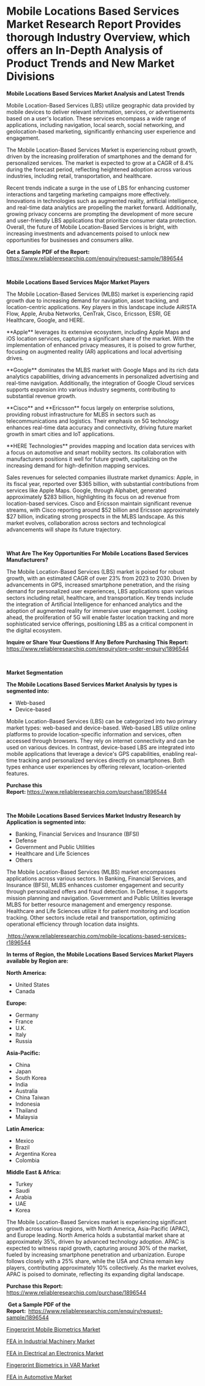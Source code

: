 <p><h1>Mobile Locations Based Services Market Research Report Provides thorough Industry Overview, which offers an In-Depth Analysis of Product Trends and New Market Divisions</h1></p><p><strong>Mobile Locations Based Services Market Analysis and Latest Trends</strong></p>
<p><p>Mobile Location-Based Services (LBS) utilize geographic data provided by mobile devices to deliver relevant information, services, or advertisements based on a user's location. These services encompass a wide range of applications, including navigation, local search, social networking, and geolocation-based marketing, significantly enhancing user experience and engagement.</p><p>The Mobile Location-Based Services Market is experiencing robust growth, driven by the increasing proliferation of smartphones and the demand for personalized services. The market is expected to grow at a CAGR of 8.4% during the forecast period, reflecting heightened adoption across various industries, including retail, transportation, and healthcare. </p><p>Recent trends indicate a surge in the use of LBS for enhancing customer interactions and targeting marketing campaigns more effectively. Innovations in technologies such as augmented reality, artificial intelligence, and real-time data analytics are propelling the market forward. Additionally, growing privacy concerns are prompting the development of more secure and user-friendly LBS applications that prioritize consumer data protection. Overall, the future of Mobile Location-Based Services is bright, with increasing investments and advancements poised to unlock new opportunities for businesses and consumers alike.</p></p>
<p><strong>Get a Sample PDF of the Report:&nbsp;</strong> <a href="https://www.reliableresearchiq.com/enquiry/request-sample/1896544?utm_campaign=1896&utm_medium=2&utm_source=Github&utm_content=ia&utm_term=11032025&utm_id=mobile-locations-based-services">https://www.reliableresearchiq.com/enquiry/request-sample/1896544</a></p>
<p>&nbsp;</p>
<p><strong>Mobile Locations Based Services Major Market Players</strong></p>
<p><p>The Mobile Location-Based Services (MLBS) market is experiencing rapid growth due to increasing demand for navigation, asset tracking, and location-centric applications. Key players in this landscape include AiRISTA Flow, Apple, Aruba Networks, CenTrak, Cisco, Ericsson, ESRI, GE Healthcare, Google, and HERE.</p><p>**Apple** leverages its extensive ecosystem, including Apple Maps and iOS location services, capturing a significant share of the market. With the implementation of enhanced privacy measures, it is poised to grow further, focusing on augmented reality (AR) applications and local advertising drives.</p><p>**Google** dominates the MLBS market with Google Maps and its rich data analytics capabilities, driving advancements in personalized advertising and real-time navigation. Additionally, the integration of Google Cloud services supports expansion into various industry segments, contributing to substantial revenue growth.</p><p>**Cisco** and **Ericsson** focus largely on enterprise solutions, providing robust infrastructure for MLBS in sectors such as telecommunications and logistics. Their emphasis on 5G technology enhances real-time data accuracy and connectivity, driving future market growth in smart cities and IoT applications.</p><p>**HERE Technologies** provides mapping and location data services with a focus on automotive and smart mobility sectors. Its collaboration with manufacturers positions it well for future growth, capitalizing on the increasing demand for high-definition mapping services.</p><p>Sales revenues for selected companies illustrate market dynamics: Apple, in its fiscal year, reported over $365 billion, with substantial contributions from services like Apple Maps. Google, through Alphabet, generated approximately $283 billion, highlighting its focus on ad revenue from location-based services. Cisco and Ericsson maintain significant revenue streams, with Cisco reporting around $52 billion and Ericsson approximately $27 billion, indicating strong prospects in the MLBS landscape. As this market evolves, collaboration across sectors and technological advancements will shape its future trajectory.</p></p>
<p>&nbsp;</p>
<p><strong>What Are The Key Opportunities For Mobile Locations Based Services Manufacturers?</strong></p>
<p><p>The Mobile Location-Based Services (LBS) market is poised for robust growth, with an estimated CAGR of over 23% from 2023 to 2030. Driven by advancements in GPS, increased smartphone penetration, and the rising demand for personalized user experiences, LBS applications span various sectors including retail, healthcare, and transportation. Key trends include the integration of Artificial Intelligence for enhanced analytics and the adoption of augmented reality for immersive user engagement. Looking ahead, the proliferation of 5G will enable faster location tracking and more sophisticated service offerings, positioning LBS as a critical component in the digital ecosystem.</p></p>
<p><strong>Inquire or Share Your Questions If Any Before Purchasing This Report:</strong> <a href="https://www.reliableresearchiq.com/enquiry/pre-order-enquiry/1896544?utm_campaign=1896&utm_medium=2&utm_source=Github&utm_content=ia&utm_term=11032025&utm_id=mobile-locations-based-services">https://www.reliableresearchiq.com/enquiry/pre-order-enquiry/1896544</a></p>
<p>&nbsp;</p>
<p><strong>Market Segmentation</strong></p>
<p><strong>The Mobile Locations Based Services Market Analysis by types is segmented into:</strong></p>
<p><ul><li>Web-based</li><li>Device-based</li></ul></p>
<p><p>Mobile Location-Based Services (LBS) can be categorized into two primary market types: web-based and device-based. Web-based LBS utilize online platforms to provide location-specific information and services, often accessed through browsers. They rely on internet connectivity and can be used on various devices. In contrast, device-based LBS are integrated into mobile applications that leverage a device's GPS capabilities, enabling real-time tracking and personalized services directly on smartphones. Both types enhance user experiences by offering relevant, location-oriented features.</p></p>
<p><strong>Purchase this Report:&nbsp;</strong><a href="https://www.reliableresearchiq.com/purchase/1896544?utm_campaign=1896&utm_medium=2&utm_source=Github&utm_content=ia&utm_term=11032025&utm_id=mobile-locations-based-services">https://www.reliableresearchiq.com/purchase/1896544</a></p>
<p>&nbsp;</p>
<p><strong>The Mobile Locations Based Services Market Industry Research by Application is segmented into:</strong></p>
<p><ul><li>Banking, Financial Services and Insurance (BFSI)</li><li>Defense</li><li>Government and Public Utilities</li><li>Healthcare and Life Sciences</li><li>Others</li></ul></p>
<p><p>The Mobile Location-Based Services (MLBS) market encompasses applications across various sectors. In Banking, Financial Services, and Insurance (BFSI), MLBS enhances customer engagement and security through personalized offers and fraud detection. In Defense, it supports mission planning and navigation. Government and Public Utilities leverage MLBS for better resource management and emergency response. Healthcare and Life Sciences utilize it for patient monitoring and location tracking. Other sectors include retail and transportation, optimizing operational efficiency through location data insights.</p></p>
<p><a href="https://www.reliableresearchiq.com/mobile-locations-based-services-r1896544?utm_campaign=1896&utm_medium=2&utm_source=Github&utm_content=ia&utm_term=11032025&utm_id=mobile-locations-based-services">&nbsp;https://www.reliableresearchiq.com/mobile-locations-based-services-r1896544</a></p>
<p><strong>In terms of Region, the Mobile Locations Based Services Market Players available by Region are:</strong></p>
<p>
    <p> <strong> North America: </strong>
        <ul>
            <li>United States</li>
            <li>Canada</li>
        </ul>
        </p> 
    <p> <strong> Europe: </strong>
        <ul>
            <li>Germany</li>
            <li>France</li>
            <li>U.K.</li>
            <li>Italy</li>
            <li>Russia</li>
        </ul>
        </p> 
    <p> <strong> Asia-Pacific: </strong>
        <ul>
            <li>China</li>
            <li>Japan</li>
            <li>South Korea</li>
            <li>India</li>
            <li>Australia</li>
            <li>China Taiwan</li>
            <li>Indonesia</li>
            <li>Thailand</li>
            <li>Malaysia</li>
        </ul>
        </p> 
    <p> <strong> Latin America: </strong>
        <ul>
            <li>Mexico</li>
            <li>Brazil</li>
            <li>Argentina Korea</li>
            <li>Colombia</li>
        </ul>
        </p> 
    <p> <strong> Middle East & Africa: </strong>
        <ul>
            <li>Turkey</li>
            <li>Saudi</li>
            <li>Arabia</li>
            <li>UAE</li>
            <li>Korea</li>
        </ul>
    </p>
    </p>
<p><p>The Mobile Location-Based Services market is experiencing significant growth across various regions, with North America, Asia-Pacific (APAC), and Europe leading. North America holds a substantial market share at approximately 35%, driven by advanced technology adoption. APAC is expected to witness rapid growth, capturing around 30% of the market, fueled by increasing smartphone penetration and urbanization. Europe follows closely with a 25% share, while the USA and China remain key players, contributing approximately 10% collectively. As the market evolves, APAC is poised to dominate, reflecting its expanding digital landscape.</p></p>
<p><strong>Purchase this Report: </strong><a href="https://www.reliableresearchiq.com/purchase/1896544?utm_campaign=1896&utm_medium=2&utm_source=Github&utm_content=ia&utm_term=11032025&utm_id=mobile-locations-based-services">https://www.reliableresearchiq.com/purchase/1896544</a></p>
<p>&nbsp;<strong>Get a Sample PDF of the Report:&nbsp;&nbsp;</strong><a href="https://www.reliableresearchiq.com/enquiry/request-sample/1896544?utm_campaign=1896&utm_medium=2&utm_source=Github&utm_content=ia&utm_term=11032025&utm_id=mobile-locations-based-services">https://www.reliableresearchiq.com/enquiry/request-sample/1896544</a></p>
<p><strong></strong></p>
<p><p><a href="https://github.com/siertnamba7u/Market-Research-Report-List-1/blob/main/fingerprint-mobile-biometrics-market.md?utm_campaign=1896&utm_medium=2&utm_source=Github&utm_content=ia&utm_term=11032025&utm_id=mobile-locations-based-services">Fingerprint Mobile Biometrics Market</a></p><p><a href="https://github.com/lillybosakoi/Market-Research-Report-List-1/blob/main/fea-in-industrial-machinery-market.md?utm_campaign=1896&utm_medium=2&utm_source=Github&utm_content=ia&utm_term=11032025&utm_id=mobile-locations-based-services">FEA in Industrial Machinery Market</a></p><p><a href="https://github.com/joshuagarcia509/Market-Research-Report-List-1/blob/main/fea-in-electrical-an-electronics-market.md?utm_campaign=1896&utm_medium=2&utm_source=Github&utm_content=ia&utm_term=11032025&utm_id=mobile-locations-based-services">FEA in Electrical an Electronics Market</a></p><p><a href="https://github.com/boyertrull4r/Market-Research-Report-List-1/blob/main/fingerprint-biometrics-in-var-market.md?utm_campaign=1896&utm_medium=2&utm_source=Github&utm_content=ia&utm_term=11032025&utm_id=mobile-locations-based-services">Fingerprint Biometrics in VAR Market</a></p><p><a href="https://github.com/duscarajlha/Market-Research-Report-List-1/blob/main/fea-in-automotive-market.md?utm_campaign=1896&utm_medium=2&utm_source=Github&utm_content=ia&utm_term=11032025&utm_id=mobile-locations-based-services">FEA in Automotive Market</a></p></p>
